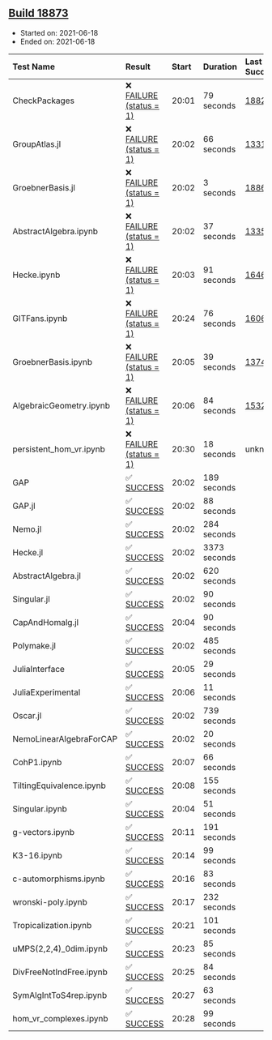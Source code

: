 ## [Build 18873](https://oscarci.mathematik.uni-kl.de/job/oscar/18873/)

* Started on: 2021-06-18
* Ended on: 2021-06-18

| Test Name    | Result | Start | Duration | Last Success | First Failure |
|:-------------|:-------|:------|:---------|:-------------|:--------------|
| CheckPackages | ❌ [FAILURE (status = 1)](https://oscarci.mathematik.uni-kl.de/job/oscar/18873/artifact/logs/build-18873/CheckPackages.log) | 20:01 | 79 seconds | [18822](https://oscarci.mathematik.uni-kl.de/job/oscar/18822/) | [18823](https://oscarci.mathematik.uni-kl.de/job/oscar/18823/) |
| GroupAtlas.jl | ❌ [FAILURE (status = 1)](https://oscarci.mathematik.uni-kl.de/job/oscar/18873/artifact/logs/build-18873/GroupAtlas.jl.log) | 20:02 | 66 seconds | [13311](https://oscarci.mathematik.uni-kl.de/job/oscar/13311/) | [13312](https://oscarci.mathematik.uni-kl.de/job/oscar/13312/) |
| GroebnerBasis.jl | ❌ [FAILURE (status = 1)](https://oscarci.mathematik.uni-kl.de/job/oscar/18873/artifact/logs/build-18873/GroebnerBasis.jl.log) | 20:02 | 3 seconds | [18864](https://oscarci.mathematik.uni-kl.de/job/oscar/18864/) | [18865](https://oscarci.mathematik.uni-kl.de/job/oscar/18865/) |
| AbstractAlgebra.ipynb | ❌ [FAILURE (status = 1)](https://oscarci.mathematik.uni-kl.de/job/oscar/18873/artifact/logs/build-18873/AbstractAlgebra.ipynb.log) | 20:02 | 37 seconds | [13355](https://oscarci.mathematik.uni-kl.de/job/oscar/13355/) | [13356](https://oscarci.mathematik.uni-kl.de/job/oscar/13356/) |
| Hecke.ipynb | ❌ [FAILURE (status = 1)](https://oscarci.mathematik.uni-kl.de/job/oscar/18873/artifact/logs/build-18873/Hecke.ipynb.log) | 20:03 | 91 seconds | [16463](https://oscarci.mathematik.uni-kl.de/job/oscar/16463/) | [16464](https://oscarci.mathematik.uni-kl.de/job/oscar/16464/) |
| GITFans.ipynb | ❌ [FAILURE (status = 1)](https://oscarci.mathematik.uni-kl.de/job/oscar/18873/artifact/logs/build-18873/GITFans.ipynb.log) | 20:24 | 76 seconds | [16068](https://oscarci.mathematik.uni-kl.de/job/oscar/16068/) | [16069](https://oscarci.mathematik.uni-kl.de/job/oscar/16069/) |
| GroebnerBasis.ipynb | ❌ [FAILURE (status = 1)](https://oscarci.mathematik.uni-kl.de/job/oscar/18873/artifact/logs/build-18873/GroebnerBasis.ipynb.log) | 20:05 | 39 seconds | [13748](https://oscarci.mathematik.uni-kl.de/job/oscar/13748/) | [13749](https://oscarci.mathematik.uni-kl.de/job/oscar/13749/) |
| AlgebraicGeometry.ipynb | ❌ [FAILURE (status = 1)](https://oscarci.mathematik.uni-kl.de/job/oscar/18873/artifact/logs/build-18873/AlgebraicGeometry.ipynb.log) | 20:06 | 84 seconds | [15322](https://oscarci.mathematik.uni-kl.de/job/oscar/15322/) | [15323](https://oscarci.mathematik.uni-kl.de/job/oscar/15323/) |
| persistent_hom_vr.ipynb | ❌ [FAILURE (status = 1)](https://oscarci.mathematik.uni-kl.de/job/oscar/18873/artifact/logs/build-18873/persistent_hom_vr.ipynb.log) | 20:30 | 18 seconds | unknown | unknown |
| GAP | ✅ [SUCCESS](https://oscarci.mathematik.uni-kl.de/job/oscar/18873/artifact/logs/build-18873/GAP.log) | 20:02 | 189 seconds |  |  |
| GAP.jl | ✅ [SUCCESS](https://oscarci.mathematik.uni-kl.de/job/oscar/18873/artifact/logs/build-18873/GAP.jl.log) | 20:02 | 88 seconds |  |  |
| Nemo.jl | ✅ [SUCCESS](https://oscarci.mathematik.uni-kl.de/job/oscar/18873/artifact/logs/build-18873/Nemo.jl.log) | 20:02 | 284 seconds |  |  |
| Hecke.jl | ✅ [SUCCESS](https://oscarci.mathematik.uni-kl.de/job/oscar/18873/artifact/logs/build-18873/Hecke.jl.log) | 20:02 | 3373 seconds |  |  |
| AbstractAlgebra.jl | ✅ [SUCCESS](https://oscarci.mathematik.uni-kl.de/job/oscar/18873/artifact/logs/build-18873/AbstractAlgebra.jl.log) | 20:02 | 620 seconds |  |  |
| Singular.jl | ✅ [SUCCESS](https://oscarci.mathematik.uni-kl.de/job/oscar/18873/artifact/logs/build-18873/Singular.jl.log) | 20:02 | 90 seconds |  |  |
| CapAndHomalg.jl | ✅ [SUCCESS](https://oscarci.mathematik.uni-kl.de/job/oscar/18873/artifact/logs/build-18873/CapAndHomalg.jl.log) | 20:04 | 90 seconds |  |  |
| Polymake.jl | ✅ [SUCCESS](https://oscarci.mathematik.uni-kl.de/job/oscar/18873/artifact/logs/build-18873/Polymake.jl.log) | 20:02 | 485 seconds |  |  |
| JuliaInterface | ✅ [SUCCESS](https://oscarci.mathematik.uni-kl.de/job/oscar/18873/artifact/logs/build-18873/JuliaInterface.log) | 20:05 | 29 seconds |  |  |
| JuliaExperimental | ✅ [SUCCESS](https://oscarci.mathematik.uni-kl.de/job/oscar/18873/artifact/logs/build-18873/JuliaExperimental.log) | 20:06 | 11 seconds |  |  |
| Oscar.jl | ✅ [SUCCESS](https://oscarci.mathematik.uni-kl.de/job/oscar/18873/artifact/logs/build-18873/Oscar.jl.log) | 20:02 | 739 seconds |  |  |
| NemoLinearAlgebraForCAP | ✅ [SUCCESS](https://oscarci.mathematik.uni-kl.de/job/oscar/18873/artifact/logs/build-18873/NemoLinearAlgebraForCAP.log) | 20:02 | 20 seconds |  |  |
| CohP1.ipynb | ✅ [SUCCESS](https://oscarci.mathematik.uni-kl.de/job/oscar/18873/artifact/logs/build-18873/CohP1.ipynb.log) | 20:07 | 66 seconds |  |  |
| TiltingEquivalence.ipynb | ✅ [SUCCESS](https://oscarci.mathematik.uni-kl.de/job/oscar/18873/artifact/logs/build-18873/TiltingEquivalence.ipynb.log) | 20:08 | 155 seconds |  |  |
| Singular.ipynb | ✅ [SUCCESS](https://oscarci.mathematik.uni-kl.de/job/oscar/18873/artifact/logs/build-18873/Singular.ipynb.log) | 20:04 | 51 seconds |  |  |
| g-vectors.ipynb | ✅ [SUCCESS](https://oscarci.mathematik.uni-kl.de/job/oscar/18873/artifact/logs/build-18873/g-vectors.ipynb.log) | 20:11 | 191 seconds |  |  |
| K3-16.ipynb | ✅ [SUCCESS](https://oscarci.mathematik.uni-kl.de/job/oscar/18873/artifact/logs/build-18873/K3-16.ipynb.log) | 20:14 | 99 seconds |  |  |
| c-automorphisms.ipynb | ✅ [SUCCESS](https://oscarci.mathematik.uni-kl.de/job/oscar/18873/artifact/logs/build-18873/c-automorphisms.ipynb.log) | 20:16 | 83 seconds |  |  |
| wronski-poly.ipynb | ✅ [SUCCESS](https://oscarci.mathematik.uni-kl.de/job/oscar/18873/artifact/logs/build-18873/wronski-poly.ipynb.log) | 20:17 | 232 seconds |  |  |
| Tropicalization.ipynb | ✅ [SUCCESS](https://oscarci.mathematik.uni-kl.de/job/oscar/18873/artifact/logs/build-18873/Tropicalization.ipynb.log) | 20:21 | 101 seconds |  |  |
| uMPS(2,2,4)_0dim.ipynb | ✅ [SUCCESS](https://oscarci.mathematik.uni-kl.de/job/oscar/18873/artifact/logs/build-18873/uMPS-2-2-4-_0dim.ipynb.log) | 20:23 | 85 seconds |  |  |
| DivFreeNotIndFree.ipynb | ✅ [SUCCESS](https://oscarci.mathematik.uni-kl.de/job/oscar/18873/artifact/logs/build-18873/DivFreeNotIndFree.ipynb.log) | 20:25 | 84 seconds |  |  |
| SymAlgIntToS4rep.ipynb | ✅ [SUCCESS](https://oscarci.mathematik.uni-kl.de/job/oscar/18873/artifact/logs/build-18873/SymAlgIntToS4rep.ipynb.log) | 20:27 | 63 seconds |  |  |
| hom_vr_complexes.ipynb | ✅ [SUCCESS](https://oscarci.mathematik.uni-kl.de/job/oscar/18873/artifact/logs/build-18873/hom_vr_complexes.ipynb.log) | 20:28 | 99 seconds |  |  |
